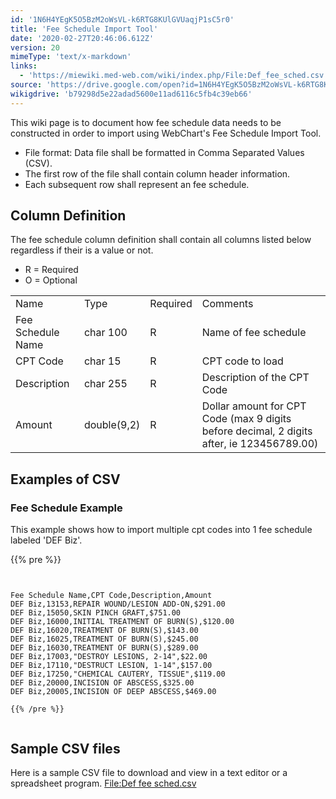 ```yaml
---
id: '1N6H4YEgK5O5BzM2oWsVL-k6RTG8KUlGVUaqjP1sC5r0'
title: 'Fee Schedule Import Tool'
date: '2020-02-27T20:46:06.612Z'
version: 20
mimeType: 'text/x-markdown'
links:
  - 'https://miewiki.med-web.com/wiki/index.php/File:Def_fee_sched.csv'
source: 'https://drive.google.com/open?id=1N6H4YEgK5O5BzM2oWsVL-k6RTG8KUlGVUaqjP1sC5r0'
wikigdrive: 'b79298d5e22adad5600e11ad6116c5fb4c39eb66'
---
```

This wiki page is to document how fee schedule data needs to be constructed in order to import using WebChart's Fee Schedule Import Tool.
* File format: Data file shall be formatted in Comma Separated Values (CSV).
* The first row of the file shall contain column header information.
* Each subsequent row shall represent an fee schedule.

## **Column Definition**

The fee schedule column definition shall contain all columns listed below regardless if their is a value or not.
* R = Required
* O = Optional

<table>
<tr>
<td>Name</td>
<td>Type</td>
<td>Required</td>
<td>Comments</td>
</tr>
<tr>
<td>Fee Schedule Name</td>
<td>char 100</td>
<td>R</td>
<td>Name of fee schedule</td>
</tr>
<tr>
<td>CPT Code</td>
<td>char 15</td>
<td>R</td>
<td>CPT code to load</td>
</tr>
<tr>
<td>Description</td>
<td>char 255</td>
<td>R</td>
<td>Description of the CPT Code</td>
</tr>
<tr>
<td>Amount</td>
<td>double(9,2)</td>
<td>R</td>
<td>Dollar amount for CPT Code (max 9 digits before decimal, 2 digits after, ie 123456789.00)</td>
</tr>

</table>

## **Examples of CSV**


### **Fee Schedule Example**

This example shows how to import multiple cpt codes into 1 fee schedule labeled 'DEF Biz'.

{{% pre %}}
```


Fee Schedule Name,CPT Code,Description,Amount
DEF Biz,13153,REPAIR WOUND/LESION ADD-ON,$291.00
DEF Biz,15050,SKIN PINCH GRAFT,$751.00
DEF Biz,16000,INITIAL TREATMENT OF BURN(S),$120.00
DEF Biz,16020,TREATMENT OF BURN(S),$143.00
DEF Biz,16025,TREATMENT OF BURN(S),$245.00
DEF Biz,16030,TREATMENT OF BURN(S),$289.00
DEF Biz,17003,"DESTROY LESIONS, 2-14",$22.00
DEF Biz,17110,"DESTRUCT LESION, 1-14",$157.00
DEF Biz,17250,"CHEMICAL CAUTERY, TISSUE",$119.00
DEF Biz,20000,INCISION OF ABSCESS,$325.00
DEF Biz,20005,INCISION OF DEEP ABSCESS,$469.00

{{% /pre %}}


```

## **Sample CSV files**

Here is a sample CSV file to download and view in a text editor or a spreadsheet program.
[File:Def fee sched.csv](https://miewiki.med-web.com/wiki/index.php/File:Def_fee_sched.csv)
